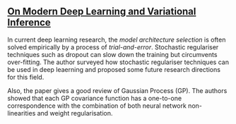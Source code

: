 ## [On Modern Deep Learning and Variational Inference](http://www.approximateinference.org/accepted/GalGhahramani2015.pdf)

In current deep learning research, the *model architecture selection* is often solved empirically by a process of *trial-and-error*. Stochastic regulariser techniques such as dropout can slow down the training but circumvents over-fitting. The author surveyed how stochastic regulariser techniques can be used in deep leaerning and proposed some future research directions for this field.

Also, the paper gives a good review of Gaussian Process (GP). The authors showed that each GP covariance function has a one-to-one correspondence with the combination of both neural network non-linearities and weight regularisation.